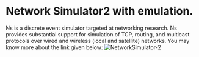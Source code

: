 
Network Simulator2 with emulation. 
=========================================================================
Ns is a discrete event simulator targeted at networking research. Ns provides substantial support for simulation of TCP, routing, and multicast protocols over wired and wireless (local and satellite) networks.
You may know more about the link given below:
![NetworkSimulator-2](http://www.isi.edu/nsnam/ns/)
